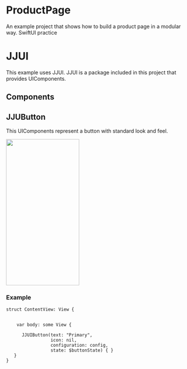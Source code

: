 # ProductPage
An example project that shows how to build a product page in a modular way. SwiftUI practice

# JJUI
This example uses JJUI. JJUI is a package included in this project that provides UIComponents.

## Components

## JJUButton

This UIComponents represent a button with standard look and feel.

<img src="https://user-images.githubusercontent.com/18092648/147785806-84e09eff-954e-4134-98aa-bb7cc88b1865.png" width="200" height="400" />

### Example

```
struct ContentView: View {


    var body: some View {

      JJUIButton(text: "Primary",
                 icon: nil,
                 configuration: config,
                 state: $buttonState) { }
   }
}
```
